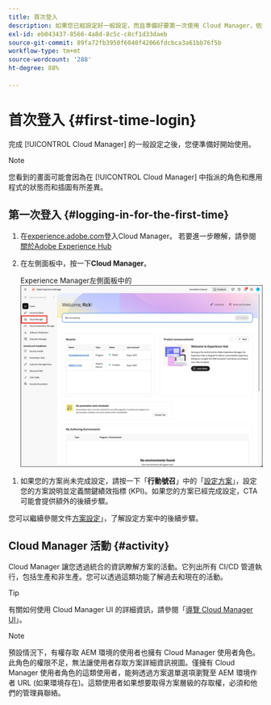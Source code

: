 ```yaml
---
title: 首次登入
description: 如果您已經設定好一般設定，而且準備好要第一次使用 Cloud Manager，依照本頁面的說明進行。
exl-id: eb043437-8566-4a8d-8c5c-c8cf1d33daeb
source-git-commit: 89fa72fb3950f6040f42066fdcbca3a61bb76f5b
workflow-type: tm+mt
source-wordcount: '288'
ht-degree: 88%

---
```



# 首次登入 {#first-time-login}

完成 [!UICONTROL Cloud Manager] 的一般設定之後，您便準備好開始使用。

>[!NOTE]
>
>您看到的畫面可能會因為在 [!UICONTROL Cloud Manager] 中指派的角色和應用程式的狀態而和插圖有所差異。

## 第一次登入 {#logging-in-for-the-first-time}

1. 在[experience.adobe.com](https://experience.adobe.com/experiencemanager)登入Cloud Manager。 若要進一步瞭解，請參閱[關於Adobe Experience Hub](https://experienceleague.adobe.com/zh-hant/docs/experience-manager-65/content/experience-hub/experience-hub)
1. 在左側面板中，按一下&#x200B;**Cloud Manager**。

   Experience Manager左側面板中的![Cloud Manager](/help/getting-started/assets/cloud-manager-experiencemanager.png)

<!-- 
1. Log into Cloud Manager at [`my.cloudmanager.adobe.com`](https://my.cloudmanager.adobe.com/) and you see your list of programs.

   ![Cloud Manager console](/help/assets/cloud-manager-console.png)

1. Click your program's card to navigate to Cloud Manager's **Overview** page. 

1. Cloud Manager opens to the **Overview** page.

   ![Cloud Manager overview page](/help/assets/program-overview-page.png) -->


1. 如果您的方案尚未完成設定，請按一下「**行動號召**」中的「[設定方案](/help/getting-started/navigation.md#cta)」，設定您的方案說明並定義關鍵績效指標 (KPI)。如果您的方案已經完成設定，CTA 可能會提供額外的後續步驟。

您可以繼續參閱文件[方案設定](/help/getting-started/program-setup.md)｣，了解設定方案中的後續步驟。

## Cloud Manager 活動 {#activity}

Cloud Manager 讓您透過統合的資訊瞭解方案的活動。它列出所有 CI/CD 管道執行，包括生產和非生產。您可以透過這類功能了解過去和現在的活動。

>[!TIP]
>
>有關如何使用 Cloud Manager UI 的詳細資訊，請參閱「[導覽 Cloud Manager UI](/help/getting-started/navigation.md)」。

>[!NOTE]
>
>預設情況下，有權存取 AEM 環境的使用者也擁有 Cloud Manager 使用者角色。此角色的權限不足，無法讓使用者存取方案詳細資訊視圖。僅擁有 Cloud Manager 使用者角色的這類使用者，能夠透過方案選單選項瀏覽至 AEM 環境作者 URL (如果環境存在)。這類使用者如果想要取得方案層級的存取權，必須和他們的管理員聯絡。
